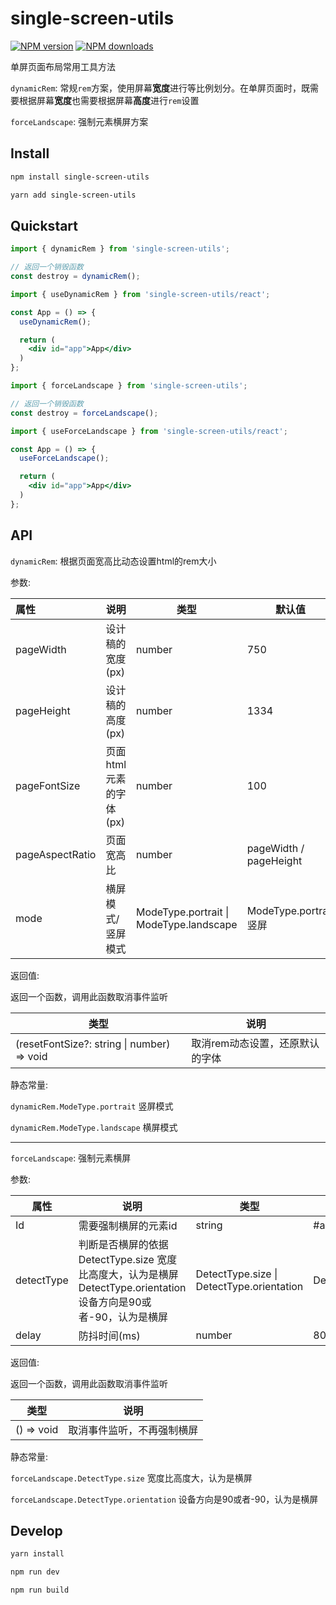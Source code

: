 # single-screen-utils

[![NPM version](https://img.shields.io/npm/v/single-screen-utils.svg?style=for-the-badge)](https://npmjs.org/package/single-screen-utils)
[![NPM downloads](http://img.shields.io/npm/dm/single-screen-utils.svg?style=for-the-badge)](https://npmjs.org/package/single-screen-utils)

单屏页面布局常用工具方法

`dynamicRem`: 常规`rem`方案，使用屏幕**宽度**进行等比例划分。在单屏页面时，既需要根据屏幕**宽度**也需要根据屏幕**高度**进行`rem`设置

`forceLandscape`: 强制元素横屏方案

## Install

```bash
npm install single-screen-utils

yarn add single-screen-utils
```

## Quickstart
```javascript
import { dynamicRem } from 'single-screen-utils';

// 返回一个销毁函数
const destroy = dynamicRem();
```

```jsx
import { useDynamicRem } from 'single-screen-utils/react';

const App = () => {
  useDynamicRem();

  return (
    <div id="app">App</div>
  )
};
```

```javascript
import { forceLandscape } from 'single-screen-utils';

// 返回一个销毁函数
const destroy = forceLandscape();
```

```jsx
import { useForceLandscape } from 'single-screen-utils/react';

const App = () => {
  useForceLandscape();

  return (
    <div id="app">App</div>
  )
};
```

## API

`dynamicRem`: 根据页面宽高比动态设置html的rem大小

参数:

| 属性            | 说明                    | 类型                                    | 默认值                 |
| :-------------- | ----------------------- | --------------------------------------- | ---------------------- |
| pageWidth       | 设计稿的宽度 (px)       | number                                  | 750                    |
| pageHeight      | 设计稿的高度 (px)       | number                                  | 1334                   |
| pageFontSize    | 页面html元素的字体 (px) | number                                  | 100                    |
| pageAspectRatio | 页面宽高比              | number                                  | pageWidth / pageHeight             |
| mode            | 横屏模式/竖屏模式       | ModeType.portrait \| ModeType.landscape | ModeType.portrait 竖屏 |


返回值:

返回一个函数，调用此函数取消事件监听

| 类型 | 说明                            |
| -------- | ------------------------------- |
| (resetFontSize?: string \| number) => void | 取消rem动态设置，还原默认的字体 |

静态常量:

`dynamicRem.ModeType.portrait` 竖屏模式

`dynamicRem.ModeType.landscape` 横屏模式

<hr >

`forceLandscape`: 强制元素横屏

参数:

| 属性       | 说明                                                         | 类型                                           | 默认值          |
| ---------- | ------------------------------------------------------------ | ---------------------------------------------- | --------------- |
| Id         | 需要强制横屏的元素id                                         | string                                         | \#app           |
| detectType | 判断是否横屏的依据 <br> DetectType.size 宽度比高度大，认为是横屏 <br> DetectType.orientation 设备方向是90或者-90，认为是横屏 | DetectType.size \| DetectType.orientation | DetectType.size |
| delay      | 防抖时间(ms)                                                 | number                                         | 800             |

返回值:

返回一个函数，调用此函数取消事件监听

| 类型 | 说明                            |
| -------- | ------------------------------- |
| () => void | 取消事件监听，不再强制横屏 |

静态常量:

`forceLandscape.DetectType.size` 宽度比高度大，认为是横屏

`forceLandscape.DetectType.orientation` 设备方向是90或者-90，认为是横屏

## Develop

```bash
yarn install

npm run dev

npm run build
```
